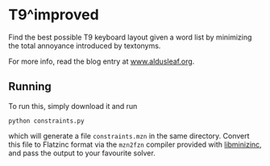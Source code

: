 # T9^improved
Find the best possible T9 keyboard layout given a word list by minimizing the total annoyance introduced by textonyms.

For more info, read the blog entry at www.aldusleaf.org.

## Running
To run this, simply download it and run
```
python constraints.py
```
which will generate a file `constraints.mzn` in the same directory. Convert this file to Flatzinc format via the `mzn2fzn` compiler provided with [libminizinc](https://github.com/MiniZinc/libminizinc), and pass the output to your favourite solver.
